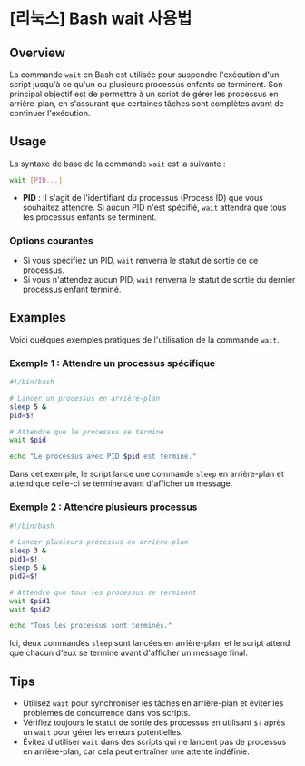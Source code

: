 # [리눅스] Bash wait 사용법

## Overview
La commande `wait` en Bash est utilisée pour suspendre l'exécution d'un script jusqu'à ce qu'un ou plusieurs processus enfants se terminent. Son principal objectif est de permettre à un script de gérer les processus en arrière-plan, en s'assurant que certaines tâches sont complètes avant de continuer l'exécution.

## Usage
La syntaxe de base de la commande `wait` est la suivante :

```bash
wait [PID...]
```

- **PID** : Il s'agit de l'identifiant du processus (Process ID) que vous souhaitez attendre. Si aucun PID n'est spécifié, `wait` attendra que tous les processus enfants se terminent.

### Options courantes
- Si vous spécifiez un PID, `wait` renverra le statut de sortie de ce processus.
- Si vous n'attendez aucun PID, `wait` renverra le statut de sortie du dernier processus enfant terminé.

## Examples
Voici quelques exemples pratiques de l'utilisation de la commande `wait`.

### Exemple 1 : Attendre un processus spécifique
```bash
#!/bin/bash

# Lancer un processus en arrière-plan
sleep 5 &
pid=$!

# Attendre que le processus se termine
wait $pid

echo "Le processus avec PID $pid est terminé."
```
Dans cet exemple, le script lance une commande `sleep` en arrière-plan et attend que celle-ci se termine avant d'afficher un message.

### Exemple 2 : Attendre plusieurs processus
```bash
#!/bin/bash

# Lancer plusieurs processus en arrière-plan
sleep 3 &
pid1=$!
sleep 5 &
pid2=$!

# Attendre que tous les processus se terminent
wait $pid1
wait $pid2

echo "Tous les processus sont terminés."
```
Ici, deux commandes `sleep` sont lancées en arrière-plan, et le script attend que chacun d'eux se termine avant d'afficher un message final.

## Tips
- Utilisez `wait` pour synchroniser les tâches en arrière-plan et éviter les problèmes de concurrence dans vos scripts.
- Vérifiez toujours le statut de sortie des processus en utilisant `$?` après un `wait` pour gérer les erreurs potentielles.
- Évitez d'utiliser `wait` dans des scripts qui ne lancent pas de processus en arrière-plan, car cela peut entraîner une attente indéfinie.
